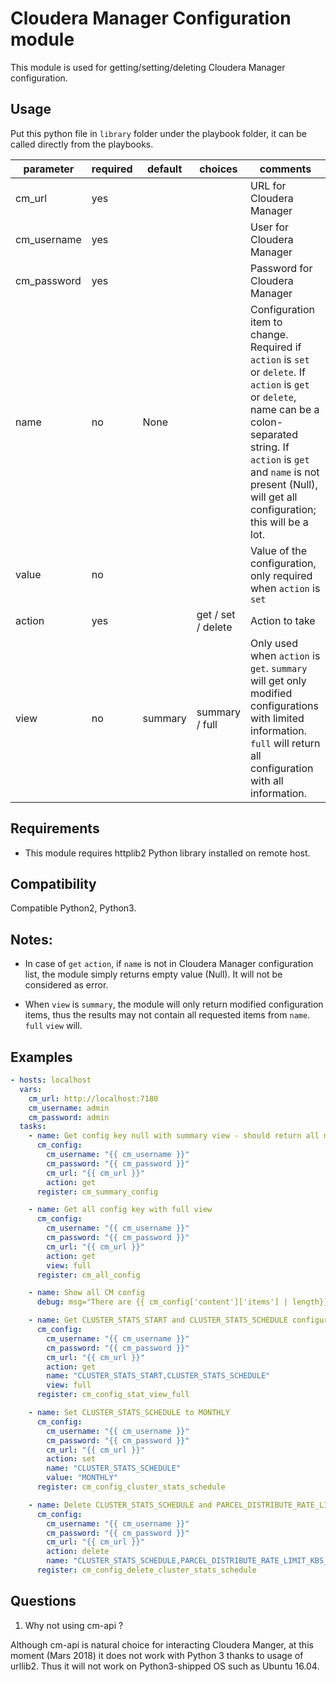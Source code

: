 # Cloudera Manager Configuration module

This module is used for getting/setting/deleting Cloudera Manager configuration.


## Usage

Put this python file in `library` folder under the playbook folder, it can be called directly from the playbooks.

| parameter | required | default| choices | comments |
|--------------|----------|----------|----------|----|
| cm_url | yes | | | URL for Cloudera Manager |
| cm_username | yes | | | User for Cloudera Manager |
| cm_password | yes | | | Password for Cloudera Manager |
| name | no | None | | Configuration item to change. Required if `action` is `set` or `delete`. If `action` is `get` or `delete`, name can be a colon-separated string. If `action` is `get` and `name` is not present (Null), will get all configuration; this will be a lot. |
| value | no | | | Value of the configuration, only required when `action` is `set` |
| action | yes | | get / set / delete | Action to take |
| view | no | summary | summary / full | Only used when `action` is `get`. `summary` will get only modified configurations with limited information. `full` will return all configuration with all information. |


## Requirements

 - This module requires httplib2 Python library installed on remote host.


## Compatibility

Compatible Python2, Python3.


## Notes:

 - In case of `get` `action`, if `name` is not in Cloudera Manager configuration list, the module simply returns empty value (Null). It will not be considered as error.

 - When `view` is `summary`, the module will only return modified configuration items, thus the results may not contain all requested items from `name`. `full` `view` will.


## Examples

```yml
- hosts: localhost
  vars:
    cm_url: http://localhost:7180
    cm_username: admin
    cm_password: admin
  tasks:
    - name: Get config key null with summary view - should return all modified configs
      cm_config:
        cm_username: "{{ cm_username }}"
        cm_password: "{{ cm_password }}"
        cm_url: "{{ cm_url }}"
        action: get
      register: cm_summary_config

    - name: Get all config key with full view
      cm_config:
        cm_username: "{{ cm_username }}"
        cm_password: "{{ cm_password }}"
        cm_url: "{{ cm_url }}"
        action: get
        view: full
      register: cm_all_config

    - name: Show all CM config
      debug: msg="There are {{ cm_config['content']['items'] | length}} configuration items in Cloudera Manager"

    - name: Get CLUSTER_STATS_START and CLUSTER_STATS_SCHEDULE configuration with full view
      cm_config:
        cm_username: "{{ cm_username }}"
        cm_password: "{{ cm_password }}"
        cm_url: "{{ cm_url }}"
        action: get
        name: "CLUSTER_STATS_START,CLUSTER_STATS_SCHEDULE"
        view: full
      register: cm_config_stat_view_full

    - name: Set CLUSTER_STATS_SCHEDULE to MONTHLY
      cm_config:
        cm_username: "{{ cm_username }}"
        cm_password: "{{ cm_password }}"
        cm_url: "{{ cm_url }}"
        action: set
        name: "CLUSTER_STATS_SCHEDULE"
        value: "MONTHLY"
      register: cm_config_cluster_stats_schedule

    - name: Delete CLUSTER_STATS_SCHEDULE and PARCEL_DISTRIBUTE_RATE_LIMIT_KBS_PER_SECOND
      cm_config:
        cm_username: "{{ cm_username }}"
        cm_password: "{{ cm_password }}"
        cm_url: "{{ cm_url }}"
        action: delete
        name: "CLUSTER_STATS_SCHEDULE,PARCEL_DISTRIBUTE_RATE_LIMIT_KBS_PER_SECOND"
      register: cm_config_delete_cluster_stats_schedule
 ```


## Questions

 1. Why not using cm-api ?

Although cm-api is natural choice for interacting Cloudera Manger, at this moment (Mars 2018) it does not work with Python 3 thanks to usage of urllib2. Thus it will not work on Python3-shipped OS such as Ubuntu 16.04.
